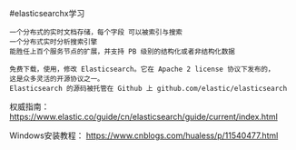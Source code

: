 #elasticsearchx学习

    一个分布式的实时文档存储，每个字段 可以被索引与搜索
    一个分布式实时分析搜索引擎
    能胜任上百个服务节点的扩展，并支持 PB 级别的结构化或者非结构化数据
 
    免费下载，使用，修改 Elasticsearch。它在 Apache 2 license 协议下发布的， 
    这是众多灵活的开源协议之一。
    Elasticsearch 的源码被托管在 Github 上 github.com/elastic/elasticsearch  
    
权威指南：
https://www.elastic.co/guide/cn/elasticsearch/guide/current/index.html

Windows安装教程：
https://www.cnblogs.com/hualess/p/11540477.html


